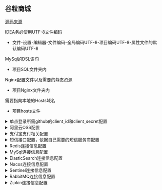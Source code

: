 ## 谷粒商城
[源码来源](https://www.bilibili.com/video/BV1np4y1C7Yf)

IDEA务必使用UTF-8文件编码
- 文件-设置-编辑器-文件编码-全局编码UTF-8-项目编码UTF-8-属性文件的默认编码UTF-8

MySql的DSL语句
- 项目SQL文件夹内

Nginx配置文件以及需要的静态资源
- 项目Nginx文件夹内

需要指向本地的Hosts域名
- 项目hosts文件
<details>
<summary>单点登录所需github的client_id和client_secret配置</summary>
gulimall-auth-server/src/main/resources/templates/login.html

```html
    <a href="https://github.com/login/oauth/authorize?client_id=client_id&redirect_uri=http://auth.gulimall.com/oauth2.0/github/success">
    <img style="width: 50px;height: 18px" src="/static/login/JD_img/weibo.png"/>
    <span>weibo</span>
    </a>
```
gulimall-auth-server/src/main/java/com/atguigu/gulimall/auth/controller/Oauth2Controller.java

```java
    map.add("client_id","client_id");
    map.add("client_secret","client_secret");
```
</details>
<details>
<summary>阿里云OSS配置</summary>
gulimall-third-party/src/main/resources/application.yaml

```
    spring:
        cloud:
            alicloud:
                access-key:
                secret-key:
                oss:
                    endpoint:
                    bucket:
```
gulimall-third-party/src/main/resources/application-prod.yaml同上
renren-fast-vue/src/components/upload/multiUpload.vue
```js
    action="*.aliyuncs.com"
```
renren-fast-vue/src/components/upload/singleUpload.vue同上
</details>
<details>
<summary>支付宝支付相关配置</summary>
gulimall-order/src/main/java/com/atguigu/gulimall/order/config/AlipayTemplate.java

```java
    private String app_id = "app_id";
    private String merchant_private_key = "merchant_private_key";
    private String alipay_public_key = "alipay_public_key";
    private String notify_url = "notify_url";
```
gulimall-order/src/main/resources/application.properties
```
    alipay.app_id
    alipay.notify_url
```
gulimall-order/src/main/resources/application-prod.properties同上
</details>
<details>
<summary>短信接口配置，依据自己需要的短信服务商配置</summary>
gulimall-third-party/src/main/resources/application.yaml

```
    spring:
        cloud:
            alicloud:
                sms:
                    host:
                    path:
                    skin:
                    appcode:
```
gulimall-third-party/src/main/resources/application-prod.yaml同上
</details>
<details>
<summary>Redis连接信息配置</summary>
<details>
<summary><b>gulimall-auth-server模块</b></summary>
src/main/resources/application.properties

```
    spring.redis.host
    spring.redis.port
    spring.redis.password
```
src/main/resources/application-prod.properties同上
</details>
<details>
<summary><b>gulimall-cart模块</b></summary>
src/main/resources/application.properties

```
    spring.redis.host
    spring.redis.password
```
src/main/resources/application-prod.properties同上
</details>
<details>
<summary><b>gulimall-member模块</b></summary>
src/main/resources/application.properties

```
    spring.redis.host
   spring.redis.port
   spring.redis.password
```
src/main/resources/application-prod.properties同上
</details>
<details>
<summary><b>gulimall-order模块</b></summary>
src/main/resources/application.properties

``` 
    spring.redis.host
    spring.redis.port
    spring.redis.password
```
src/main/resources/application-prod.properties同上
</details>

<details>
<summary><b>gulimall-product模块</b></summary>
src/main/resources/application.yaml

```
Spring:
    redis:
        host:
        port:
        password:
```
src/main/resources/application-prod.yaml同上
src/main/java/com/atguigu/gulimall/product/config/MyRedissonConfig.java
```java
config.useSingleServer().setAddress("redis://127.0.0.1:6379").setPassword    ("123456789");
```
</details>
<details>
<summary><b>gulimall-search模块</b></summary>
src/main/resources/application.properties

```
    spring.redis.host
    spring.redis.port
    spring.redis.password
```
src/main/resources/application-prod.properties同上
</details>
<details>
<summary><b>gulimall-seckill模块</b></summary>
src/main/resources/application.properties
``` 
    spring.redis.host
    spring.redis.port
    spring.redis.password
```
src/main/resources/application-prod.properties同上
src/main/java/com/atguigu/gulimallseckill/config/MyRedissonConfig.java

```java
    .config.useSingleServer().setAddress("redis://127.0.0.1:6379").setPassword("123456789");
```
</details>
</details>
<details>
<summary>MySql连接信息配置</summary>
<details>
<summary><b>gulimall-coupon模块</b></summary>
src/main/resources/application.properties

```
    spring.datasource.url
    spring.datasource.username
    spring.datasource.password
    spring.datasource.driver-class-name
```
src/main/resources/application-prod.properties同上
</details>
<details>
<summary><b>gulimall-member模块</b></summary>
src/main/resources/application.yaml

```
Spring:
    datasource:
        username:
        password:
        url:
        driver-class-name:  
```
src/main/resources/application-prod.yaml同上
src/main/resources/application-prod.properties
```spring.datasource.url```
</details>
<details>
<summary><b>gulimall-order模块</b></summary>
src/main/resources/application.yaml

```
Spring:
    datasource:
        username:
        password:
        url:
        driver-class-name:  
```
src/main/resources/application-prod.yaml同上
</details>
<details>
<summary><b>gulimall-product模块</b></summary>
src/main/resources/application.yaml

```
Spring:
    datasource:
        username:
        password:
        url:
        driver-class-name:  
```
src/main/resources/application-prod.yaml同上
</details>
<details>
<summary><b>gulimall-ware模块</b></summary>
src/main/resources/application.yaml

```
Spring:
    datasource:
        username:
        password:
        url:
        driver-class-name:  
```
src/main/resources/application-prod.yaml同上
</details>
<details>
<summary><b>renren-fast模块</b></summary>
renren-fast/src/main/resources/application-dev.yml

```
    spring:
        datasource:
            type:
            druid:
                driver-class-name:
                url:
                username:
                password:
```
</details>
<details>
<summary><b>renren-generator模块</b></summary>
renren-generator/src/main/resources/application.yml

```
    spring:
        datasource:
            type:
            druid:
                driver-class-name:
                url:
                username:
                password:
```
</details>
</details>
<details>
<summary>ElasticSearch连接信息配置</summary>
gulimall-search/src/main/java/com/atguigu/gulimall/gulimallsearch/config/GulimallElasticSearchConfig.java

```java
    builder=RestClient.builder(new HttpHost("127.0.0.1", 9200, "http"));
```
</details>
<details>
<summary>Nacos连接信息配置</summary>
<details>
<summary><b>gulimall-auth模块</b></summary>
src/main/resources/application.properties

```spring.cloud.nacos.discovery.server-addr```
src/main/resources/application-prod.properties同上
</details>
<details>
<summary><b>gulimall-cart模块</b></summary>
src/main/resources/application.properties

```spring.cloud.nacos.discovery.server-addr```
src/main/resources/application-prod.properties同上
</details>
<details>
<summary><b>gulimall-coupon模块</b></summary>
src/main/resources/application.properties

```spring.cloud.nacos.discovery.server-addr```
src/main/resources/application-prod.properties同上
src/main/resources/bootstrap.properties

```spring.cloud.nacos.config.server-addr```
src/main/resources/bootstrap-prod.properties同上
</details>
<details>
<summary><b>gulimall-gateway模块</b></summary>
src/main/resources/application.properties

```spring.cloud.nacos.discovery.server-addr```
src/main/resources/application-prod.properties同上
src/main/resources/bootstrap.properties

```spring.cloud.nacos.config.server-addr```
src/main/resources/bootstrap-prod.properties同上
</details>
<details>
<summary><b>gulimall-member模块</b></summary>
src/main/resources/application.yaml

```
Spring:
    cloud:
        nacos:
            discovery:
                server-addr:
```
src/main/resources/bootstrap.properties

```spring.cloud.nacos.config.server-addr```
</details>
<details>
<summary><b>gulimall-order模块</b></summary>
src/main/resources/application.properties

```spring.cloud.nacos.discovery.server-addr```
src/main/resources/application-prod.properties同上
</details>
<details>
<summary><b>gulimall-product模块</b></summary>
src/main/resources/bootstrap.properties

```spring.cloud.nacos.discovery.server-addr```
src/main/resources/bootstrap-prod.properties同上
src/main/resources/application.yaml

```
Spring:
    cloud:
        nacos:
            discovery:
                server-addr:
```
src/main/resources/application-prod.yaml同上
</details>
<details>
<summary><b>gulimall-search模块</b></summary>
src/main/resources/application.properties

```spring.cloud.nacos.discovery.server-addr```
src/main/resources/application-prod.properties同上
</details>
<details>
<summary><b>gulimall-seckill模块</b></summary>
src/main/resources/application.properties

```spring.cloud.nacos.discovery.server-addr```
src/main/resources/application-prod.properties同上
</details>
<details>
<summary><b>gulimall-third-party模块</b></summary>
src/main/resources/application.yaml

```
Spring:
    cloud:
        nacos:
            discovery:
                server-addr:
```
src/main/resources/application-prod.yaml同上
src/main/resources/bootstrap.properties

```spring.cloud.nacos.config.server-addr```
src/main/resources/bootstrap-prod.properties同上
</details>
<details>
<summary><b>gulimall-ware模块</b></summary>
src/main/resources/application.yaml

```
Spring:
    cloud:
        nacos:
            discovery:
                server-addr:
```
src/main/resources/application-prod.yaml同上
</details>
<details>
<summary><b>renren-fast模块</b></summary>
src/main/resources/application.yml

```
Spring:
    cloud:
        nacos:
            discovery:
                server-addr:
```
</details>
</details>
<details>
<summary>Sentinel连接信息配置</summary>
<details>
<summary><b>gulimall-auth-server模块</b></summary>
src/main/resources/application.properties

``` 
    spring.cloud.sentinel.transport.dashboard
    spring.cloud.sentinel.transport.port
```
src/main/resources/application-prod.properties同上
</details>
<details>
<summary><b>gulimall-cart模块</b></summary>
src/main/resources/application.properties

``` 
    spring.cloud.sentinel.transport.dashboard
    spring.cloud.sentinel.transport.port
```
src/main/resources/application-prod.properties同上
</details>
<details>
<summary><b>gulimall-coupon模块</b></summary>
src/main/resources/application.properties

``` 
    spring.cloud.sentinel.transport.dashboard
    spring.cloud.sentinel.transport.port
```
src/main/resources/application-prod.properties同上
</details>
<details>
<summary><b>gulimall-gateway模块</b></summary>
src/main/resources/application.properties

``` 
    spring.cloud.sentinel.transport.dashboard
    spring.cloud.sentinel.transport.port
```
src/main/resources/application-prod.properties同上
</details>
<details>
<summary><b>gulimall-member模块</b></summary>
src/main/resources/application.properties

``` 
    spring.cloud.sentinel.transport.dashboard
    spring.cloud.sentinel.transport.port
```
src/main/resources/application-prod.properties同上
</details>
<details>
<summary><b>gulimall-order模块</b></summary>
src/main/resources/application.properties

``` 
    spring.cloud.sentinel.transport.dashboard
    spring.cloud.sentinel.transport.port
```
src/main/resources/application-prod.properties同上
</details>
<details>
<summary><b>gulimall-product模块</b></summary>
src/main/resources/application.properties

``` 
    spring.cloud.sentinel.transport.dashboard
    spring.cloud.sentinel.transport.port
```
src/main/resources/application-prod.properties同上
</details>
<details>
<summary><b>gulimall-search模块</b></summary>
src/main/resources/application.properties

``` 
    spring.cloud.sentinel.transport.dashboard
    spring.cloud.sentinel.transport.port
```
src/main/resources/application-prod.properties同上
</details>
<details>
<summary><b>gulimall-seckill模块</b></summary>
src/main/resources/application.properties

``` 
    spring.cloud.sentinel.transport.dashboard
    spring.cloud.sentinel.transport.port
```
src/main/resources/application-prod.properties同上
</details>
<details>
<summary><b>gulimall-third-party模块</b></summary>
src/main/resources/application.properties

``` 
    spring.cloud.sentinel.transport.dashboard
    spring.cloud.sentinel.transport.port
```
src/main/resources/application-prod.properties同上
</details>
<details>
<summary><b>gulimall-ware模块</b></summary>
src/main/resources/application.properties

``` 
    spring.cloud.sentinel.transport.dashboard
    spring.cloud.sentinel.transport.port
```
src/main/resources/application-prod.properties同上
</details>
</details>
<details>
<summary>RabbitMQ连接信息配置</summary>
<details>
<summary><b>gulimall-order模块</b></summary>
src/main/resources/application.properties

```
    spring.rabbitmq.host
    spring.rabbitmq.port
    spring.rabbitmq.virtual-host
    spring.rabbitmq.publisher-confirms
    spring.rabbitmq.publisher-returns
    spring.rabbitmq.template.mandatory
    spring.rabbitmq.listener.simple.acknowledge-mode
```
src/main/resources/application-prod.properties同上
</details>
<details>
<summary><b>gulimall-seckill模块</b></summary>
src/main/resources/application.properties

```
    spring.rabbitmq.host
    spring.rabbitmq.port
    spring.rabbitmq.virtual-host
```
src/main/resources/application-prod.properties同上
</details>
<details>
<summary><b>gulimall-ware模块</b></summary>
src/main/resources/application.properties

```
    spring.rabbitmq.host
    spring.rabbitmq.port
    spring.rabbitmq.virtual-host
    spring.rabbitmq.listener.simple.acknowledge-mode
```
src/main/resources/application-prod.properties同上
</details>
</details>
<details>
<summary>Zipkin连接信息配置</summary>
<details>
<summary><b>gulimall-auth-server模块</b></summary>
src/main/resources/application.properties

```
    spring.zipkin.base-url
    spring.zipkin.discovery-client-enabled
    spring.zipkin.sender.type
```
src/main/resources/application-prod.properties同上
</details>
<details>
<summary><b>gulimall-cart模块</b></summary>
src/main/resources/application.properties

```
    spring.zipkin.base-url
    spring.zipkin.discovery-client-enabled
    spring.zipkin.sender.type
```
src/main/resources/application-prod.properties同上
</details>
<details>
<summary><b>gulimall-coupon模块</b></summary>
src/main/resources/application.properties

```
    spring.zipkin.base-url
    spring.zipkin.discovery-client-enabled
    spring.zipkin.sender.type
```
src/main/resources/application-prod.properties同上
</details>
<details>
<summary><b>gulimall-gateway模块</b></summary>
src/main/resources/application.properties

```
    spring.zipkin.base-url
    spring.zipkin.discovery-client-enabled
    spring.zipkin.sender.type
```
src/main/resources/application-prod.properties同上
</details>
<details>
<summary><b>gulimall-member模块</b></summary>
src/main/resources/application.properties

```
    spring.zipkin.base-url
    spring.zipkin.discovery-client-enabled
    spring.zipkin.sender.type
```
src/main/resources/application-prod.properties同上
</details>
<details>
<summary><b>gulimall-order模块</b></summary>
src/main/resources/application.properties

```
    spring.zipkin.base-url
    spring.zipkin.discovery-client-enabled
    spring.zipkin.sender.type
```
src/main/resources/application-prod.properties同上
</details>
<details>
<summary><b>gulimall-product模块</b></summary>
src/main/resources/application.properties

```
    spring.zipkin.base-url
    spring.zipkin.discovery-client-enabled
    spring.zipkin.sender.type
```
src/main/resources/application-prod.properties同上
</details>
<details>
<summary><b>gulimall-search模块</b></summary>
src/main/resources/application.properties

```
    spring.zipkin.base-url
    spring.zipkin.discovery-client-enabled
    spring.zipkin.sender.type
```
src/main/resources/application-prod.properties同上
</details>
<details>
<summary><b>gulimall-seckill模块</b></summary>
src/main/resources/application.properties

```
    spring.zipkin.base-url
    spring.zipkin.discovery-client-enabled
    spring.zipkin.sender.type
```
src/main/resources/application-prod.properties同上
</details>
<details>
<summary><b>gulimall-third-party模块</b></summary>
src/main/resources/application.properties

```
    spring.zipkin.base-url
    spring.zipkin.discovery-client-enabled
    spring.zipkin.sender.type
```
src/main/resources/application-prod.properties同上
</details>
<details>
<summary><b>gulimall-ware模块</b></summary>
src/main/resources/application.properties

```
    spring.zipkin.base-url
    spring.zipkin.discovery-client-enabled
    spring.zipkin.sender.type
```
src/main/resources/application-prod.properties同上
</details>
</details>